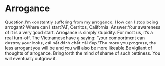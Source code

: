 # Arrogance

Question:I’m constantly suffering from my arrogance. How can I stop being arrogant? Where can I start?AT, Cerritos, California       Answer:Your awareness of it is a very good start. Arrogance is simply stupidity. For most us, it’s a real turn-off. The Vietnamese have a saying: “your comportment can destroy your looks, cái nết đánh chết cái đẹp.”The more you progress, the less arrogant you will be and you will also be more likeable.​Be vigilant of thoughts of arrogance. Bring forth the mind of shame of such pettiness. You will eventually outgrow it.